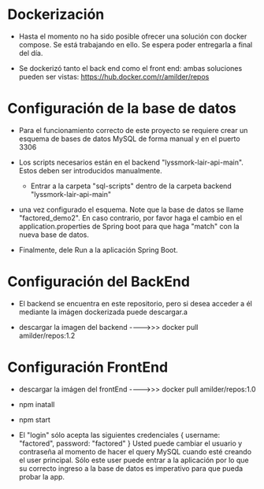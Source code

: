 # Dockerización

- Hasta el momento no ha sido posible ofrecer una solución con docker compose. Se está trabajando en ello. Se espera poder entregarla a final del día.

- Se dockerizó tanto el back end como el front end: ambas soluciones pueden ser vistas: https://hub.docker.com/r/amilder/repos

# Configuración de la base de datos


- Para el funcionamiento correcto de este proyecto se requiere crear un esquema de bases de datos MySQL de forma manual y en el puerto 3306

- Los scripts necesarios están en el backend "lyssmork-lair-api-main". Estos deben ser introducidos manualmente.

  - Entrar a la carpeta "sql-scripts" dentro de la carpeta backend "lyssmork-lair-api-main"

- una vez configurado el esquema. Note que la base de datos se llame "factored_demo2". En caso contrario, por favor haga el cambio en el application.properties de Spring boot para que haga "match" con la nueva base de datos.

- Finalmente, dele Run a la aplicación Spring Boot.

# Configuración del BackEnd

- El backend se encuentra en este repositorio, pero si desea acceder a él mediante la imágen dockerizada puede descargar.a

- descargar la imagen del backend ---->>> docker pull amilder/repos:1.2


# Configuración FrontEnd

- descargar la imágen del frontEnd ---->>>  docker pull amilder/repos:1.0

- npm inatall

- npm start

- El "login" sólo acepta las siguientes credenciales {
    username: "factored",
    password: "factored"
  }
  Usted puede cambiar el usuario y contraseña al momento de hacer el query MySQL cuando esté creando el user principal. Sólo este user puede entrar a la aplicación por lo que su correcto ingreso a la base de datos es imperativo para que pueda probar la app. 
  

 
